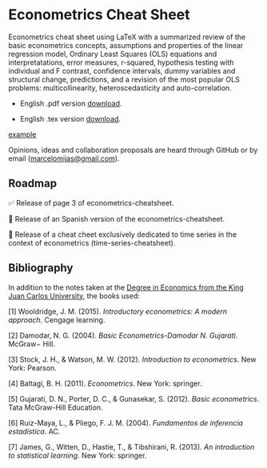 # Econometrics Cheat Sheet

Econometrics cheat sheet using LaTeX with a summarized review of the basic econometrics concepts, assumptions and properties of the linear regression model, Ordinary Least Squares (OLS) equations and interpretatations, error measures, r-squared, hypothesis testing with individual and F contrast, confidence intervals, dummy variables and structural change, predictions, and a revision of the most popular OLS problems: multicollinearity, heteroscedasticity and auto-correlation.

* English .pdf version <a href="https://github.com/marcelomijas/econometrics-cheatsheet/raw/main/econometrics-cheatsheet/econometrics-cheatsheet-en.pdf">download</a>.

* English .tex version <a href="https://github.com/marcelomijas/econometrics-cheatsheet/raw/main/econometrics-cheatsheet/econometrics-cheatsheet-en.tex">download</a>.

[example](econometrics-cheatsheet/econometrics-cheatsheet-en.tex)

Opinions, ideas and collaboration proposals are heard through GitHub or by email (marcelomijas@gmail.com).

## Roadmap

:white_check_mark: Release of page 3 of econometrics-cheatsheet.

:construction: Release of an Spanish version of the econometrics-cheatsheet.

:construction: Release of a cheat cheet exclusively dedicated to time series in the context of econometrics (time-series-cheatsheet).

## Bibliography

In addition to the notes taken at the <a href="https://www.urjc.es/universidad/calidad/560-economia">Degree in Economics from the King Juan Carlos University</a>, the books used:

[1] Wooldridge, J. M. (2015). *Introductory econometrics: A modern approach*. Cengage learning.

[2] Damodar, N. G. (2004). *Basic Econometrics-Damodar N. Gujarati*. McGraw− Hill.

[3] Stock, J. H., & Watson, M. W. (2012). *Introduction to econometrics*. New York: Pearson.

[4] Baltagi, B. H. (2011). *Econometrics*. New York: springer.

[5] Gujarati, D. N., Porter, D. C., & Gunasekar, S. (2012). *Basic econometrics*. Tata McGraw-Hill Education.

[6] Ruiz-Maya, L., & Pliego, F. J. M. (2004). *Fundamentos de inferencia estadística*. AC.

[7] James, G., Witten, D., Hastie, T., & Tibshirani, R. (2013). *An introduction to statistical learning*. New York: springer.
